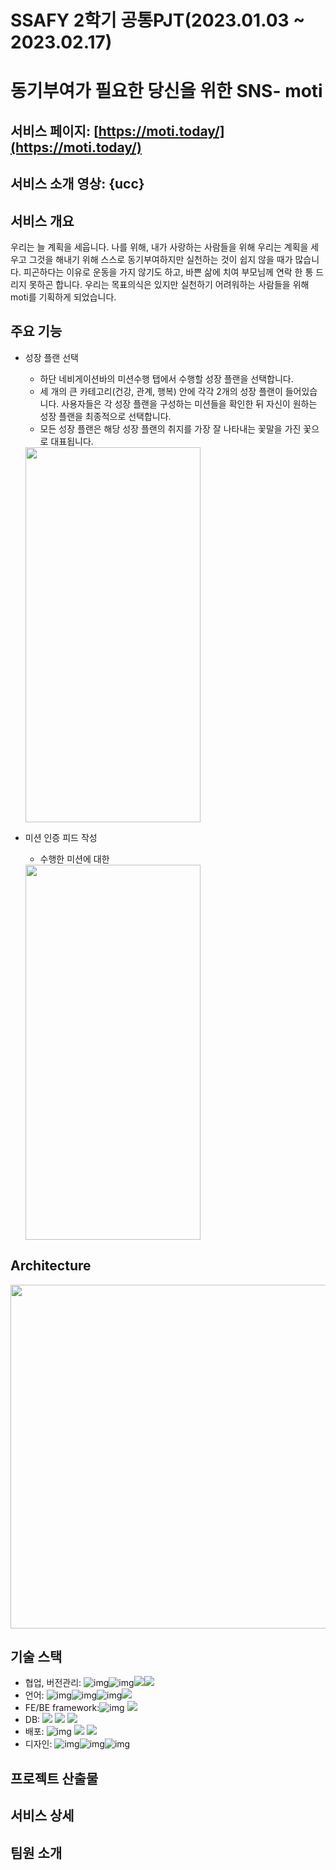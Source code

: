 # SSAFY 2학기 공통PJT(2023.01.03 ~ 2023.02.17)

# 동기부여가 필요한 당신을 위한 SNS- moti

## 서비스 페이지: [https://moti.today/](https://moti.today/)

## 서비스 소개 영상: {ucc}

## 서비스 개요

  우리는 늘 계획을 세웁니다. 나를 위해, 내가 사랑하는 사람들을 위해 우리는 계획을 세우고 그것을 해내기 위해 스스로 동기부여하지만 실천하는 것이 쉽지 않을 때가 많습니다. 피곤하다는 이유로 운동을 가지 않기도 하고, 바쁜 삶에 치여 부모님께 연락 한 통 드리지 못하곤 합니다. 우리는 목표의식은 있지만 실천하기 어려워하는 사람들을 위해 moti를 기획하게 되었습니다. 

## 주요 기능

- 성장 플랜 선택
    - 하단 네비게이션바의 미션수행 탭에서 수행할 성장 플랜을 선택합니다.
    - 세 개의 큰 카테고리(건강, 관계, 행복) 안에 각각 2개의 성장 플랜이 들어있습니다. 사용자들은 각 성장 플랜을 구성하는 미션들을 확인한 뒤 자신이 원하는 성장 플랜을 최종적으로 선택합니다.
    - 모든 성장 플랜은 해당 성장 플랜의 취지를 가장 잘 나타내는 꽃말을 가진 꽃으로 대표됩니다.
    
  <img src="/uploads/1cfd432d2bc42cc684be1c7ae7b7854b/intro_1.gif"  width="280" height="600">

    

- 미션 인증 피드 작성
    - 수행한 미션에 대한
  <img src="/uploads/3d91987483667a53f8dcc1773455f3d8/intro_2.gif"  width="280" height="600">
  

## Architecture
  <img src="/uploads/36108896807ab9090cc3a09069619f68/아키텍쳐_최종본.jpg"  width="800" height="550">



## 기술 스택

  - 협업, 버전관리: ![img](https://camo.githubusercontent.com/a9a95986631c3d4945a63d42d2864e3918a834d672d907e174a29f743a1bc3f1/68747470733a2f2f696d672e736869656c64732e696f2f62616467652f6769742d4630353033323f7374796c653d666f722d7468652d6261646765266c6f676f3d676974266c6f676f436f6c6f723d7768697465)![img](https://camo.githubusercontent.com/d20c06f1854face8c434a4fa2ffa62a2c6d52368120cc7dafd77166da5732caf/68747470733a2f2f696d672e736869656c64732e696f2f62616467652f4e6f74696f6e2d3030303030303f7374796c653d666f722d7468652d6261646765266c6f676f3d6e6f74696f6e266c6f676f436f6c6f723d7768697465)<img src="https://img.shields.io/badge/Jira -0052CC?style=for-the-badge&logo=Jira Software&logoColor=white"><img src="https://img.shields.io/badge/Gitlab -FC6D26?style=for-the-badge&logo=Gitlab&logoColor=white">
  - 언어: ![img](https://camo.githubusercontent.com/146641825a4dcaf7d047629441f6596b8d9d7327ec8c8104ea54d3b6aa1080b3/68747470733a2f2f696d672e736869656c64732e696f2f62616467652f4a6176615363726970742d4637444631453f7374796c653d666f722d7468652d6261646765266c6f676f3d6a617661736372697074266c6f676f436f6c6f723d7768697465)![img](https://camo.githubusercontent.com/5a7100155d1a7b75357a90e8810530b21c8723c59f2976d0dafc7950205336d7/68747470733a2f2f696d672e736869656c64732e696f2f62616467652f68746d6c352d4533344632363f7374796c653d666f722d7468652d6261646765266c6f676f3d68746d6c35266c6f676f436f6c6f723d7768697465)![img](https://camo.githubusercontent.com/395bcd1fa353e86f422e5f01abf3260b8c76720be050e5f4688ab7fc7634f50f/68747470733a2f2f696d672e736869656c64732e696f2f62616467652f4353532d3135373242363f7374796c653d666f722d7468652d6261646765266c6f676f3d63737333266c6f676f436f6c6f723d7768697465)<img src="https://img.shields.io/badge/java-007396?style=for-the-badge&logo=java&logoColor=white"> 
  - FE/BE framework:![img](https://camo.githubusercontent.com/d4bf3d84fc3a4e4cc4f10f59cdbae19b2d7cf13bd178f51adea9b9add58c94be/68747470733a2f2f696d672e736869656c64732e696f2f62616467652f5675652d3446633038443f7374796c653d666f722d7468652d6261646765266c6f676f3d7675652e6a73266c6f676f436f6c6f723d7768697465)  <img src="https://img.shields.io/badge/Spring Boot-6DB33F?style=for-the-badge&logo=SpringBoot&logoColor=white">  
  - DB:  <img src="https://img.shields.io/badge/mysql-4479A1?style=for-the-badge&logo=mysql&logoColor=white">  <img src="https://img.shields.io/badge/Amazon S3-569A31?style=for-the-badge&logo=Amazon S3&logoColor=white">   <img src="https://img.shields.io/badge/Redis-6DB33F?style=for-the-badge&logo=Redis&logoColor=red">  
  - 배포: ![img](https://camo.githubusercontent.com/c75eb74744dd435c8f353a621e97b392201c530225b32b1be88d6cd38a1b1448/68747470733a2f2f696d672e736869656c64732e696f2f62616467652f416d617a6f6e4157532d4646393930423f7374796c653d666f722d7468652d6261646765266c6f676f3d616d617a6f6e617773266c6f676f436f6c6f723d7768697465) <img src="https://img.shields.io/badge/NGINX-009639?style=for-the-badge&logo=NGINX&logoColor=white"> <img src="https://img.shields.io/badge/Docker -2496ED?style=for-the-badge&logo=docker&logoColor=white">
  - 디자인: ![img](https://camo.githubusercontent.com/47e6264f9d0f6ddd400336f6755634301f99d25998f5663caa7f4f6353ce8146/68747470733a2f2f696d672e736869656c64732e696f2f62616467652f537761676765722d3835454132443f7374796c653d666f722d7468652d6261646765266c6f676f3d73776167676572266c6f676f436f6c6f723d7768697465)![img](https://camo.githubusercontent.com/078a1d511beddd849ea23d8cdbb04fc820c1e5dd10114f9b70511ab1a3fb8005/68747470733a2f2f696d672e736869656c64732e696f2f62616467652f426f6f7473747261702d373935313242333f7374796c653d666f722d7468652d6261646765266c6f676f3d626f6f747374726170266c6f676f436f6c6f723d7768697465)![img](https://camo.githubusercontent.com/8ef77581a062572d7a25d237ccc46271ce724b3372da00a06291db77e8157e0d/68747470733a2f2f696d672e736869656c64732e696f2f62616467652f466f6e74417765736f6d652d3532384444373f7374796c653d666f722d7468652d6261646765266c6f676f3d466f6e74417765736f6d65266c6f676f436f6c6f723d7768697465)


## 

## 프로젝트 산출물

## 서비스 상세

## 팀원 소개
